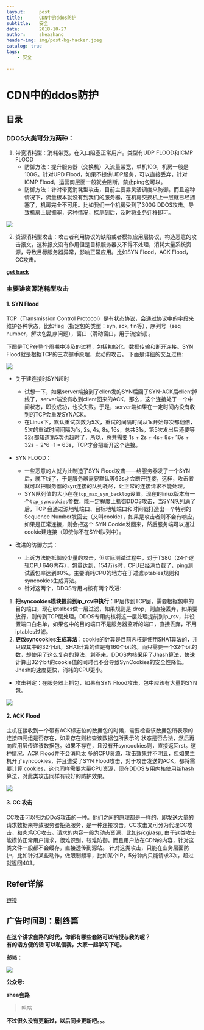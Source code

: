 ```yaml
---
layout:     post
title:      CDN中的ddos防护
subtitle:   安全
date:       2018-10-27
author:     sheazhang
header-img: img/post-bg-hacker.jpeg
catalog: true
tags:
    - 安全
    
---
```



# CDN中的ddos防护


## 目录

### DDOS大类可分为两种：

1. 带宽消耗型：消耗带宽，在入口阻塞正常用户。类型有UDP FLOOD和ICMP FLOOD
	- 防御方法：提升服务器（交换机）入流量带宽，单机10G，机房一般是100G。针对UPD Flood，如果不提供UDP服务，可以直接丢弃，针对ICMP Flood，运营商层面一般就会阻断，禁止ping包可以。
	- 防御方法：针对带宽消耗型攻击，目前主要靠灵活调度来防御。而且这种情况下，流量根本就没有到我们的服务器，在机房交换机上一层就已经拥塞了，机房完全不可用。比如我们一个机房受到了300G DDOS攻击。导致机房上层拥塞，这种情况，探测到后，及时将业务迁移即可。

![](https://i.imgur.com/PnuvQTs.png)

2. 资源消耗型攻击：攻击者利用协议的缺陷或者模拟应用层协议，构造恶意的攻击报文，这种报文没有作用但是目标服务器又不得不处理，消耗大量系统资源，导致目标服务器异常，影响正常应用。比如SYN Flood，ACK Flood，CC攻击。

**[get back](#目录)**

### 主要讲资源消耗型攻击

#### 1. SYN Flood

TCP（Transmission Control Protocol）是有状态协议，会通过协议中的字段来维护各种状态，比如flag（指定包的类型：syn, ack, fin等），序列号（seq number，解决包乱序问题），窗口（滑动窗口，用于流控制）。

下图是TCP在整个周期中涉及的过程，包括初始化，数据传输和断开连接。SYN Flood就是根据TCP的三次握手原理，发动的攻击。
下面是详细的交互过程:

![](https://i.imgur.com/fUNi8ew.png)

- 关于建连接时SYN超时
	- 试想一下，如果server端接到了clien发的SYN后回了SYN-ACK后client掉线了，server端没有收到client回来的ACK，那么，这个连接处于一个中间状态，即没成功，也没失败。于是，server端如果在一定时间内没有收到的TCP会重发SYNACK。
	- 在Linux下，默认重试次数为5次，重试的间隔时间从1s开始每次都翻倍，5次的重试时间间隔为1s, 2s, 4s, 8s, 16s，总共31s，第5次发出后还要等32s都知道第5次也超时了，所以，总共需要 1s + 2s + 4s+ 8s+ 16s + 32s = 2^6 -1 = 63s，TCP才会把断开这个连接。

- SYN FLOOD：
	- 一些恶意的人就为此制造了SYN Flood攻击——给服务器发了一个SYN后，就下线了，于是服务器需要默认等63s才会断开连接，这样，攻击者就可以把服务器的syn连接的队列耗尽，让正常的连接请求不能处理。
	- SYN队列值的大小在在`tcp_max_syn_backlog`设置。现在的linux版本有一个`tcp_syncookies`参数，能一定程度上抵御DDOS攻击，当SYN队列满了后，TCP
会通过源地址端口、目标地址端口和时间戳打造出一个特别的Sequence Number发回去（又叫cookie），如果是攻击者则不会有响应，如果是正常连接，则会把这个 SYN Cookie发回来，然后服务端可以通过cookie建连接（即使你不在SYN队列中）。

- 改进的防御方式：
	- 上诉方法能抵御较少量的攻击，但实际测试过程中，对于TS80（24个逻辑CPU 64G内存），包量达到，154万/s时，CPU已经满负载了，ping测试丢包率达到80%。主要消耗CPU的地方在于过滤iptables规则和syncookies生成算法。
	- 针对这两个，DDOS专用内核有两个改进:
1. **把syncookies模块提前到ip_rcv中执行**：IP层传到TCP层，需要根据包中的目的端口，现在iptalbes做一层过滤，如果规则是
drop，则直接丢弃，如果要放行，则传到TCP层处理。DDOS专用内核将这一层处理提前到ip_rsv，并设置端口白名单，如果包中的目的端口不是服务器监听的端口，直接丢弃，不用iptables过滤。
2. **更改syncookies生成算法**：cookie的计算是目前内核是使用SHA1算法的，并只取其中的32个bit。SHA1计算的值是有160个bit的。而只需要一个32个bit的数，却使用了这么复杂的算法，划不来。DDOS内核采用了Jhash算法，快速计算出32个bit的cookie值的同时也不会导致SynCookies的安全性降低。Jhash的速度更快，消耗的CPU更小。

- 攻击判定：在服务器上抓包，如果有SYN Flood攻击，包中应该有大量的SYN包。

![](https://i.imgur.com/xciyzgu.png)

#### 2. ACK Flood

主机在接收到一个带有ACK标志位的数据包的时候，需要检查该数据包所表示的连接四元组是否存在，如果存在则检查该数据包所表示的
状态是否合法，然后再向应用层传递该数据包。如果不存在，且没有开syncookies则，直接返回rst。这种情况，ACK Flood并不会消耗太
多的CPU资源，攻击效果并不明显，但如果主机开了syncookies，并且遭受了SYN Flood攻击，对于攻击发送的ACK，都将需要计算
cookies，这也同样需要大量CPU资源，现在DDOS专用内核使用新hash算法，对此类攻击同样有较好的防护效果。

![](https://i.imgur.com/dVXTvGT.png)

#### 3. CC 攻击

CC攻击可以归为DDoS攻击的一种。他们之间的原理都是一样的，即发送大量的请求数据来导致服务器拒绝服务，是一种连接攻击。CC攻击又可分为代理CC攻击，和肉鸡CC攻击。请求的内容一般为动态资源，比如js/cgi/asp, 由于这类攻击能模仿正常用户请求，很难识别，较难防御。而且用户放在CDN的内容，针对这类文件一般都不会缓存，直接透传到源站。
针对这类攻击，只能在业务层面防护，比如针对某些动作，做限制频率，比如某个IP，5分钟内只能请求3次，超过就返回403。

## Refer详解

[链接](http://coolshell.cn/articles/11564.html)



## 广告时间到：剧终篇

**在这个讲求套路的时代，你都有哪些套路可以传授与我的呢？**  
**有的话方便的话 可以私信我，大家一起学习下吧。**

**邮箱：**

![](https://i.imgur.com/ZuFV0fE.jpg)

**公众号:**

 
**shea套路**  



>哈哈


**不过很久没有更新过，以后同步更新吧。。。**